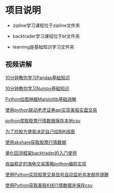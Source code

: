 # 项目说明

- zipline学习课程位于zipline文件夹

- backtrader学习课程位于bt文件夹

- learning是基础知识学习文件夹



## 视频讲解

[10分钟教你学习Pandas基础知识](https://youtu.be/hDSzIhcxKGo?si=gxkMaNTsBb3DVhFq)

[10分钟教你学习Numpy基础知识](https://youtu.be/tKpVJQpiDbo?si=gFECDlpEXC0XaSrD)

[Python绘图神器Matplotlib基础讲解](https://youtu.be/wFzD-ICJGKQ?si=WbGGo_Zd32GQabzV)

[使用python联动老虎证券api实现美股实盘交易](https://youtu.be/aRzwrZ_c7bc?si=eCLbyf8iQPt7zFyc)

[python爬取股票行情数据保存本地csv](https://youtu.be/j42y_--BWWg?si=cGYo0DkJjSHWWOu7)

[为了炒股方便我决定自己绘制K线图](https://youtu.be/8c-cUbAyypM?si=Sd4PToZOe2S4n2tp)

[使用akshare获取股票行情数据](https://youtu.be/ORsbob4m0rM?si=qLBAr24JMIxuAKiQ)

[量化回测框架backtrader的入门使用](https://youtu.be/WVRswUZYJDc?si=Zvti-267EP4lIqjq)

[收益稳定的海龟交易策略python编程实现](https://youtu.be/VCYQoZCVG5s?si=uwfpZjiyU_Vij4Ux)

[使用Python实现股票交易信号自动监听并发邮件提醒](https://www.youtube.com/watch?v=iJvENM8znN8)

[使用Python获取美股K线行情数据并保存csv](https://youtu.be/VRG-iwkq7f4)

